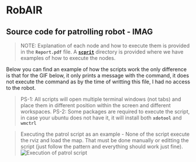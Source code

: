 # RobAIR

## Source code for patrolling robot - IMAG

> NOTE: Explanation of each node and how to execute them is provided in the **`Report.pdf`** file.
> A [**`scprit`**](./patrol_robot_development/scripts/) directory is provided where we have examples of how to execute the nodes.

Below you can find an example of how the scripts work the only difference is that for the GIF below, it only prints a message with the command, it does not execute the command as by the time of writting this file, I had no access to the robot.

> PS-1: All scripts will open multiple terminal windows (not tabs) and place them in different position within the screen and different workspaces.
> PS-2: Some packages are required to execute the script, in case your ubuntu does not have it, it will install both **`xdotool`** and **`wmctrl`**

> Executing the patrol script as an example - None of the script execute the rviz and load the map. That must be done manually or editting the script (just follow the pattern and everything should work just fine).
> ![Execution of patrol script](./Example/execution-example.gif)
